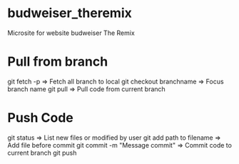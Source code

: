 # budweiser_theremix
Microsite for website budweiser The Remix

# Pull from branch
git fetch -p => Fetch all branch to local
git checkout branchname => Focus branch name
git pull => Pull code from current branch

# Push Code
git status => List new files or modified by user
git add path to filename => Add file before commit
git commit -m "Message commit" => Commit code to current branch
git push

